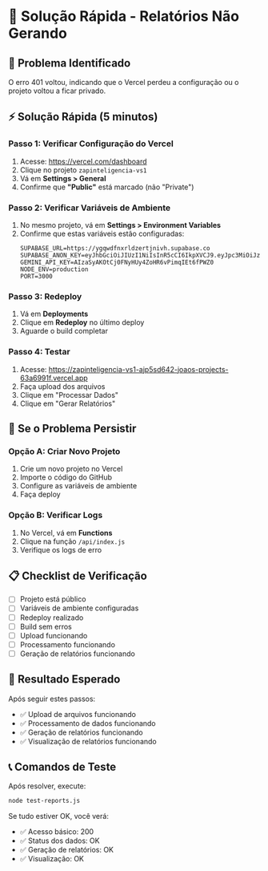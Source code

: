 # 🚀 Solução Rápida - Relatórios Não Gerando

## 🚨 Problema Identificado

O erro 401 voltou, indicando que o Vercel perdeu a configuração ou o projeto voltou a ficar privado.

## ⚡ Solução Rápida (5 minutos)

### Passo 1: Verificar Configuração do Vercel
1. Acesse: https://vercel.com/dashboard
2. Clique no projeto `zapinteligencia-vs1`
3. Vá em **Settings > General**
4. Confirme que **"Public"** está marcado (não "Private")

### Passo 2: Verificar Variáveis de Ambiente
1. No mesmo projeto, vá em **Settings > Environment Variables**
2. Confirme que estas variáveis estão configuradas:
   ```
   SUPABASE_URL=https://ygqwdfnxrldzertjnivh.supabase.co
   SUPABASE_ANON_KEY=eyJhbGciOiJIUzI1NiIsInR5cCI6IkpXVCJ9.eyJpc3MiOiJzdXBhYmFzZSIsInJlZiI6InlncXdkZm54cmxkemVydGpuaXZoIiwicm9sZSI6ImFub24iLCJpYXQiOjE3NTU0NDI5NTYsImV4cCI6MjA3MTAxODk1Nn0.I6vkeTgujDkNQH2PIKNnicof0Za_XIkb0XJ9uS6boX0
   GEMINI_API_KEY=AIzaSyAKOtCj0FNyHUy4ZoHR6vPimqIEt6fPWZ0
   NODE_ENV=production
   PORT=3000
   ```

### Passo 3: Redeploy
1. Vá em **Deployments**
2. Clique em **Redeploy** no último deploy
3. Aguarde o build completar

### Passo 4: Testar
1. Acesse: https://zapinteligencia-vs1-ajp5sd642-joaos-projects-63a6991f.vercel.app
2. Faça upload dos arquivos
3. Clique em "Processar Dados"
4. Clique em "Gerar Relatórios"

## 🔧 Se o Problema Persistir

### Opção A: Criar Novo Projeto
1. Crie um novo projeto no Vercel
2. Importe o código do GitHub
3. Configure as variáveis de ambiente
4. Faça deploy

### Opção B: Verificar Logs
1. No Vercel, vá em **Functions**
2. Clique na função `/api/index.js`
3. Verifique os logs de erro

## 📋 Checklist de Verificação

- [ ] Projeto está público
- [ ] Variáveis de ambiente configuradas
- [ ] Redeploy realizado
- [ ] Build sem erros
- [ ] Upload funcionando
- [ ] Processamento funcionando
- [ ] Geração de relatórios funcionando

## 🎯 Resultado Esperado

Após seguir estes passos:
- ✅ Upload de arquivos funcionando
- ✅ Processamento de dados funcionando
- ✅ Geração de relatórios funcionando
- ✅ Visualização de relatórios funcionando

## 📞 Comandos de Teste

Após resolver, execute:
```bash
node test-reports.js
```

Se tudo estiver OK, você verá:
- ✅ Acesso básico: 200
- ✅ Status dos dados: OK
- ✅ Geração de relatórios: OK
- ✅ Visualização: OK
